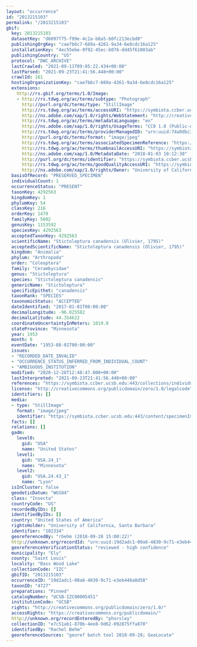 ```yaml
---
layout: "occurrence"
id: "2013215103"
permalink: "/2013215103"
gbif:
  key: 2013215103
  datasetKey: "d6097f75-f99e-4c2a-b8a5-b0fc213ecbd0"
  publishingOrgKey: "cae7b6c7-669a-4261-9a34-6e8cdc16a125"
  installationKey: "4ec55ebe-9f92-45ec-b076-dd45f61003ab"
  publishingCountry: "US"
  protocol: "DWC_ARCHIVE"
  lastCrawled: "2021-09-11T09:05:22.434+00:00"
  lastParsed: "2021-09-23T21:41:56.448+00:00"
  crawlId: 161
  hostingOrganizationKey: "cae7b6c7-669a-4261-9a34-6e8cdc16a125"
  extensions:
    http://rs.gbif.org/terms/1.0/Image:
    - http://rs.tdwg.org/ac/terms/subtype: "Photograph"
      http://purl.org/dc/terms/type: "StillImage"
      http://rs.tdwg.org/ac/terms/accessURI: "https://symbiota.ccber.ucsb.edu:443/content/specimenImages/UCSB_IZC/UCSB-IZC00005/UCSB-IZC00005451_lg.jpg"
      http://ns.adobe.com/xap/1.0/rights/WebStatement: "http://creativecommons.org/publicdomain/zero/1.0/"
      http://rs.tdwg.org/ac/terms/metadataLanguage: "en"
      http://ns.adobe.com/xap/1.0/rights/UsageTerms: "CC0 1.0 (Public-domain)"
      http://rs.tdwg.org/ac/terms/providerManagedID: "urn:uuid:74a0dbc3-aad5-4c74-a358-5a3d2ed62772"
      http://purl.org/dc/terms/format: "image/jpeg"
      http://rs.tdwg.org/ac/terms/associatedSpecimenReference: "https://symbiota.ccber.ucsb.edu:443/collections/individual/index.php?occid=102334"
      http://rs.tdwg.org/ac/terms/thumbnailAccessURI: "https://symbiota.ccber.ucsb.edu:443/content/specimenImages/UCSB_IZC/UCSB-IZC00005/UCSB-IZC00005451_tn.jpg"
      http://ns.adobe.com/xap/1.0/MetadataDate: "2018-01-03 10:12:30"
      http://purl.org/dc/terms/identifier: "https://symbiota.ccber.ucsb.edu:443/content/specimenImages/UCSB_IZC/UCSB-IZC00005/UCSB-IZC00005451_lg.jpg"
      http://rs.tdwg.org/ac/terms/goodQualityAccessURI: "https://symbiota.ccber.ucsb.edu:443/content/specimenImages/UCSB_IZC/UCSB-IZC00005/UCSB-IZC00005451.jpg"
      http://ns.adobe.com/xap/1.0/rights/Owner: "University of California, Santa Barbara"
  basisOfRecord: "PRESERVED_SPECIMEN"
  individualCount: 1
  occurrenceStatus: "PRESENT"
  taxonKey: 4292563
  kingdomKey: 1
  phylumKey: 54
  classKey: 216
  orderKey: 1470
  familyKey: 5602
  genusKey: 1153592
  speciesKey: 4292563
  acceptedTaxonKey: 4292563
  scientificName: "Stictoleptura canadensis (Olivier, 1795)"
  acceptedScientificName: "Stictoleptura canadensis (Olivier, 1795)"
  kingdom: "Animalia"
  phylum: "Arthropoda"
  order: "Coleoptera"
  family: "Cerambycidae"
  genus: "Stictoleptura"
  species: "Stictoleptura canadensis"
  genericName: "Stictoleptura"
  specificEpithet: "canadensis"
  taxonRank: "SPECIES"
  taxonomicStatus: "ACCEPTED"
  dateIdentified: "2017-01-01T00:00:00"
  decimalLongitude: -96.025582
  decimalLatitude: 44.354622
  coordinateUncertaintyInMeters: 1019.0
  stateProvince: "Minnesota"
  year: 1953
  month: 8
  eventDate: "1953-08-01T00:00:00"
  issues:
  - "RECORDED_DATE_INVALID"
  - "OCCURRENCE_STATUS_INFERRED_FROM_INDIVIDUAL_COUNT"
  - "AMBIGUOUS_INSTITUTION"
  modified: "2020-12-28T12:48:47.000+00:00"
  lastInterpreted: "2021-09-23T21:41:56.448+00:00"
  references: "https://symbiota.ccber.ucsb.edu:443/collections/individual/index.php?occid=102334"
  license: "http://creativecommons.org/publicdomain/zero/1.0/legalcode"
  identifiers: []
  media:
  - type: "StillImage"
    format: "image/jpeg"
    identifier: "https://symbiota.ccber.ucsb.edu:443/content/specimenImages/UCSB_IZC/UCSB-IZC00005/UCSB-IZC00005451_lg.jpg"
  facts: []
  relations: []
  gadm:
    level0:
      gid: "USA"
      name: "United States"
    level1:
      gid: "USA.24_1"
      name: "Minnesota"
    level2:
      gid: "USA.24.43_1"
      name: "Lyon"
  isInCluster: false
  geodeticDatum: "WGS84"
  class: "Insecta"
  countryCode: "US"
  recordedByIDs: []
  identifiedByIDs: []
  country: "United States of America"
  rightsHolder: "University of California, Santa Barbara"
  identifier: "102334"
  georeferencedBy: "rbehm (2018-09-28 15:00:22)"
  http://unknown.org/recordId: "urn:uuid:19d2adc1-00a6-4830-9c71-e3eb448a8d50"
  georeferenceVerificationStatus: "reviewed - high confidence"
  municipality: "Ely"
  county: "Saint Louis"
  locality: "Bass Wood Lake"
  collectionCode: "IZC"
  gbifID: "2013215103"
  occurrenceID: "19d2adc1-00a6-4830-9c71-e3eb448a8d50"
  taxonID: "4727"
  preparations: "Pinned"
  catalogNumber: "UCSB-IZC00005451"
  institutionCode: "UCSB"
  rights: "http://creativecommons.org/publicdomain/zero/1.0/"
  accessRights: "https://creativecommons.org/publicdomain/"
  http://unknown.org/recordEnteredBy: "phorsley"
  collectionID: "e7c51ab1-870b-4ee8-9d62-092875ffa870"
  identifiedBy: "Rachel Behm"
  georeferenceSources: "georef batch tool 2018-09-28; GeoLocate"
---
```

